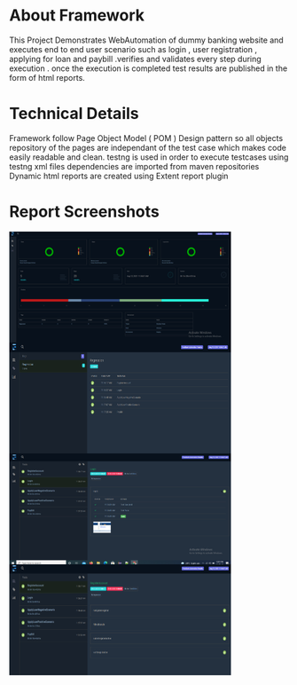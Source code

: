 # About Framework

This Project Demonstrates WebAutomation of dummy banking website and executes end to end user scenario such as login , user registration , applying for loan and paybill .verifies and validates every step during execution . once the execution is completed test results are published in the form of html reports.

# Technical Details

Framework follow Page Object Model ( POM ) Design pattern so all objects repository of the pages are independant of the test case which makes code easily readable and clean.
testng is used in order to execute testcases using testng xml files
dependencies are imported from maven repositories
Dynamic html reports are created using Extent report plugin

# Report Screenshots

<img src="https://github.com/bughunter7/HybridFramework/blob/master/Dashboard.PNG" height="200px" width="400px" alt="QA SHUBHAM" align="center">
<img src="https://github.com/bughunter7/HybridFramework/blob/master/FilteringWithTags.PNG" height="200px" width="400px" alt="QA SHUBHAM" align="center">
<img src="https://github.com/bughunter7/HybridFramework/blob/master/TestCaseLog.PNG" height="200px" width="400px" alt="QA SHUBHAM" align="center">
<img src="https://github.com/bughunter7/HybridFramework/blob/master/TestCases.PNG" height="200px" width="400px" alt="QA SHUBHAM" align="center">
